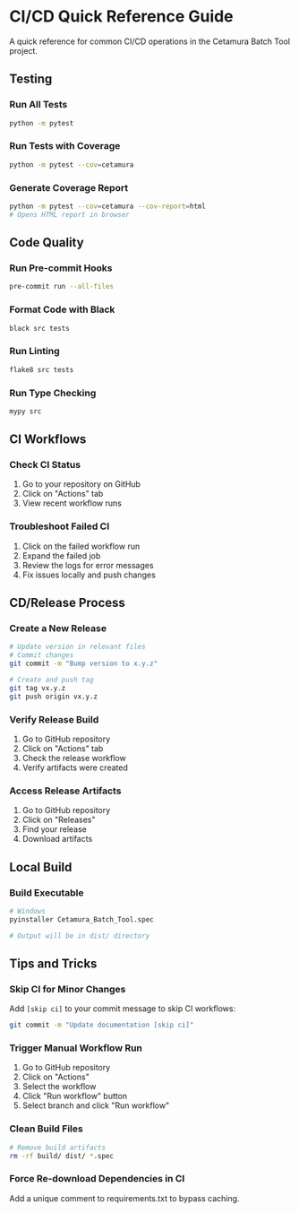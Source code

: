 # CI/CD Quick Reference Guide

A quick reference for common CI/CD operations in the Cetamura Batch Tool project.

## Testing

### Run All Tests
```bash
python -m pytest
```

### Run Tests with Coverage
```bash
python -m pytest --cov=cetamura
```

### Generate Coverage Report
```bash
python -m pytest --cov=cetamura --cov-report=html
# Opens HTML report in browser
```

## Code Quality

### Run Pre-commit Hooks
```bash
pre-commit run --all-files
```

### Format Code with Black
```bash
black src tests
```

### Run Linting
```bash
flake8 src tests
```

### Run Type Checking
```bash
mypy src
```

## CI Workflows

### Check CI Status
1. Go to your repository on GitHub
2. Click on "Actions" tab
3. View recent workflow runs

### Troubleshoot Failed CI
1. Click on the failed workflow run
2. Expand the failed job
3. Review the logs for error messages
4. Fix issues locally and push changes

## CD/Release Process

### Create a New Release
```bash
# Update version in relevant files
# Commit changes
git commit -m "Bump version to x.y.z"

# Create and push tag
git tag vx.y.z
git push origin vx.y.z
```

### Verify Release Build
1. Go to GitHub repository
2. Click on "Actions" tab
3. Check the release workflow
4. Verify artifacts were created

### Access Release Artifacts
1. Go to GitHub repository
2. Click on "Releases"
3. Find your release
4. Download artifacts

## Local Build

### Build Executable
```bash
# Windows
pyinstaller Cetamura_Batch_Tool.spec

# Output will be in dist/ directory
```

## Tips and Tricks

### Skip CI for Minor Changes
Add `[skip ci]` to your commit message to skip CI workflows:
```bash
git commit -m "Update documentation [skip ci]"
```

### Trigger Manual Workflow Run
1. Go to GitHub repository
2. Click on "Actions"
3. Select the workflow
4. Click "Run workflow" button
5. Select branch and click "Run workflow"

### Clean Build Files
```bash
# Remove build artifacts
rm -rf build/ dist/ *.spec
```

### Force Re-download Dependencies in CI
Add a unique comment to requirements.txt to bypass caching.
